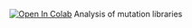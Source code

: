 [![Open In Colab](https://colab.research.google.com/assets/colab-badge.svg)](https://colab.research.google.com/github/nedru004/LibraryAnalysis_gui/blob/main/LibraryAnalysis.ipynb)
Analysis of mutation libraries
